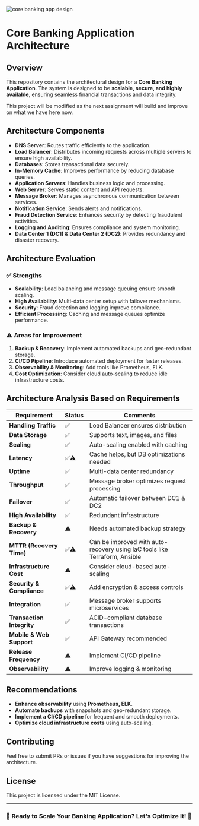 ![core banking app design](https://i.imgur.com/z2wwPWg.jpeg)


# Core Banking Application Architecture


## Overview
This repository contains the architectural design for a **Core Banking Application**. The system is designed to be **scalable, secure, and highly available**, ensuring seamless financial transactions and data integrity.

This project will be modified as the next assignment will build and improve on what we have here now.

## Architecture Components
- **DNS Server**: Routes traffic efficiently to the application.
- **Load Balancer**: Distributes incoming requests across multiple servers to ensure high availability.
- **Databases**: Stores transactional data securely.
- **In-Memory Cache**: Improves performance by reducing database queries.
- **Application Servers**: Handles business logic and processing.
- **Web Server**: Serves static content and API requests.
- **Message Broker**: Manages asynchronous communication between services.
- **Notification Service**: Sends alerts and notifications.
- **Fraud Detection Service**: Enhances security by detecting fraudulent activities.
- **Logging and Auditing**: Ensures compliance and system monitoring.
- **Data Center 1 (DC1) & Data Center 2 (DC2)**: Provides redundancy and disaster recovery.

## Architecture Evaluation

### ✅ Strengths
- **Scalability**: Load balancing and message queuing ensure smooth scaling.
- **High Availability**: Multi-data center setup with failover mechanisms.
- **Security**: Fraud detection and logging improve compliance.
- **Efficient Processing**: Caching and message queues optimize performance.

### ⚠️ Areas for Improvement
1. **Backup & Recovery**: Implement automated backups and geo-redundant storage.
2. **CI/CD Pipeline**: Introduce automated deployment for faster releases.
3. **Observability & Monitoring**: Add tools like Prometheus, ELK.
4. **Cost Optimization**: Consider cloud auto-scaling to reduce idle infrastructure costs.

## Architecture Analysis Based on Requirements

| Requirement               | Status  | Comments |
|---------------------------|---------|----------|
| **Handling Traffic**      | ✅       | Load Balancer ensures distribution |
| **Data Storage**          | ✅       | Supports text, images, and files |
| **Scaling**               | ✅       | Auto-scaling enabled with caching |
| **Latency**               | ✅⚠️     | Cache helps, but DB optimizations needed |
| **Uptime**                | ✅       | Multi-data center redundancy |
| **Throughput**            | ✅       | Message broker optimizes request processing |
| **Failover**              | ✅       | Automatic failover between DC1 & DC2 |
| **High Availability**     | ✅       | Redundant infrastructure |
| **Backup & Recovery**     | ⚠️      | Needs automated backup strategy |
| **MTTR (Recovery Time)**  | ✅⚠️     | Can be improved with auto-recovery using IaC tools like Terraform, Ansible |
| **Infrastructure Cost**   | ⚠️      | Consider cloud-based auto-scaling |
| **Security & Compliance** | ✅⚠️     | Add encryption & access controls |
| **Integration**           | ✅       | Message broker supports microservices |
| **Transaction Integrity** | ✅       | ACID-compliant database transactions |
| **Mobile & Web Support**  | ✅       | API Gateway recommended |
| **Release Frequency**     | ⚠️      | Implement CI/CD pipeline |
| **Observability**         | ⚠️      | Improve logging & monitoring |

## Recommendations
- **Enhance observability** using **Prometheus, ELK**.
- **Automate backups** with snapshots and geo-redundant storage.
- **Implement a CI/CD pipeline** for frequent and smooth deployments.
- **Optimize cloud infrastructure costs** using auto-scaling.

## Contributing
Feel free to submit PRs or issues if you have suggestions for improving the architecture.

## License
This project is licensed under the MIT License.

---

### 🚀 Ready to Scale Your Banking Application? Let's Optimize It! 🚀
